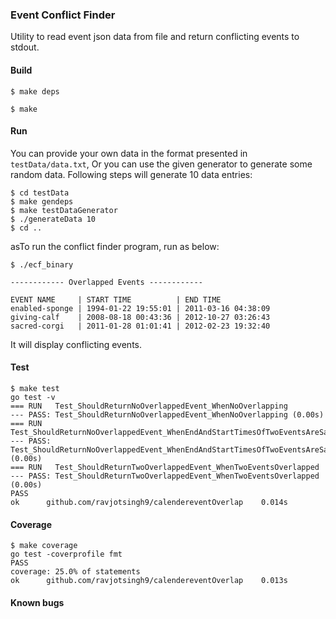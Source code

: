 ### Event Conflict Finder
Utility to read event json data from file and return conflicting events to stdout.

#### Build
```
$ make deps
```
```
$ make
```

#### Run
You can provide your own data in the format presented in `testData/data.txt`, Or you can use the given generator to generate some random data. Following steps will generate 10 data entries:
```
$ cd testData
$ make gendeps
$ make testDataGenerator
$ ./generateData 10
$ cd ..
```
asTo run the conflict finder program, run as below:

```
$ ./ecf_binary

------------ Overlapped Events ------------

EVENT NAME     | START TIME          | END TIME
enabled-sponge | 1994-01-22 19:55:01 | 2011-03-16 04:38:09
giving-calf    | 2008-08-18 00:43:36 | 2012-10-27 03:26:43
sacred-corgi   | 2011-01-28 01:01:41 | 2012-02-23 19:32:40
```

It will display conflicting events.

#### Test
```
$ make test
go test -v
=== RUN   Test_ShouldReturnNoOverlappedEvent_WhenNoOverlapping
--- PASS: Test_ShouldReturnNoOverlappedEvent_WhenNoOverlapping (0.00s)
=== RUN   Test_ShouldReturnNoOverlappedEvent_WhenEndAndStartTimesOfTwoEventsAreSame
--- PASS: Test_ShouldReturnNoOverlappedEvent_WhenEndAndStartTimesOfTwoEventsAreSame (0.00s)
=== RUN   Test_ShouldReturnTwoOverlappedEvent_WhenTwoEventsOverlapped
--- PASS: Test_ShouldReturnTwoOverlappedEvent_WhenTwoEventsOverlapped (0.00s)
PASS
ok      github.com/ravjotsingh9/calendereventOverlap    0.014s
```

#### Coverage
```
$ make coverage
go test -coverprofile fmt
PASS
coverage: 25.0% of statements
ok      github.com/ravjotsingh9/calendereventOverlap    0.013s
```
#### Known bugs
